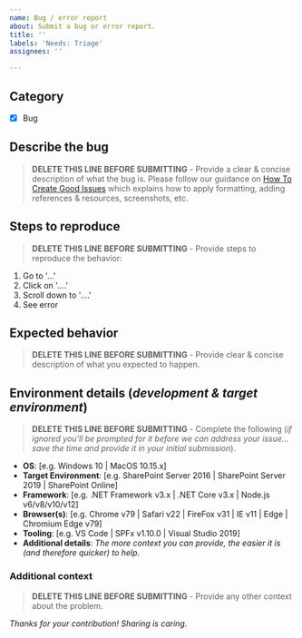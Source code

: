 ```yaml
---
name: Bug / error report
about: Submit a bug or error report.
title: ''
labels: 'Needs: Triage'
assignees: ''

---
```


## Category

- [x] Bug

## Describe the bug

> **DELETE THIS LINE BEFORE SUBMITTING** - Provide a clear & concise description of what the bug is. Please follow our guidance on [How To Create Good Issues](https://github.com/sharepoint/playground-repo/wiki/How-to-Create-Good-Issues) which explains how to apply formatting, adding references & resources, screenshots, etc.

## Steps to reproduce

> **DELETE THIS LINE BEFORE SUBMITTING** - Provide steps to reproduce the behavior:

1. Go to '...'
1. Click on '....'
1. Scroll down to '....'
1. See error

## Expected behavior

> **DELETE THIS LINE BEFORE SUBMITTING** - Provide clear & concise description of what you expected to happen.

## Environment details (*development & target environment*)

> **DELETE THIS LINE BEFORE SUBMITTING** - Complete the following (*if ignored you'll be prompted for it before we can address your issue... save the time and provide it in your initial submission*).

- **OS**: [e.g. Windows 10 | MacOS 10.15.x]
- **Target Environment**: [e.g. SharePoint Server 2016 | SharePoint Server 2019 | SharePoint Online]
- **Framework**: [e.g. .NET Framework v3.x | .NET Core v3.x | Node.js v6/v8/v10/v12]
- **Browser(s)**: [e.g. Chrome v79 | Safari v22 | FireFox v31 | IE v11 | Edge | Chromium Edge v79]
- **Tooling**: [e.g. VS Code | SPFx v1.10.0 | Visual Studio 2019]
- **Additional details**: *The more context you can provide, the easier it is (and therefore quicker) to help.*

### Additional context

> **DELETE THIS LINE BEFORE SUBMITTING** - Provide any other context about the problem.

*Thanks for your contribution! Sharing is caring.*

